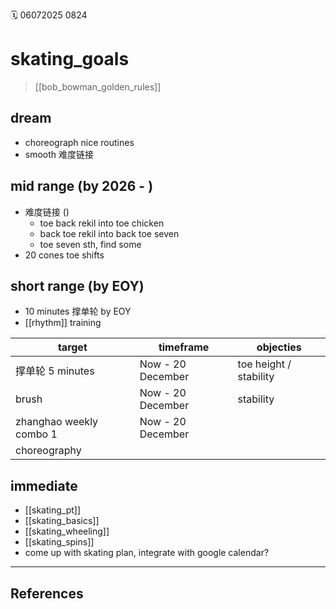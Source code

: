 🗓️ 06072025 0824

# skating_goals

> [[bob_bowman_golden_rules]]

## dream

- choreograph nice routines
- smooth 难度链接

## mid range (by 2026 - )

- 难度链接 ()
  - toe back rekil into toe chicken
  - back toe rekil into back toe seven
  - toe seven sth, find some
- 20 cones toe shifts

## short range (by EOY)

- 10 minutes 撑单轮 by EOY
- [[rhythm]] training

| target                  | timeframe         | objecties              |
| ----------------------- | ----------------- | ---------------------- |
| 撑单轮 5 minutes        | Now - 20 December | toe height / stability |
| brush                   | Now - 20 December | stability              |
| zhanghao weekly combo 1 | Now - 20 December |                        |
| choreography            |                   |                        |

## immediate

- [[skating_pt]]
- [[skating_basics]]
- [[skating_wheeling]]
- [[skating_spins]]
- come up with skating plan, integrate with google calendar?

---

## References
